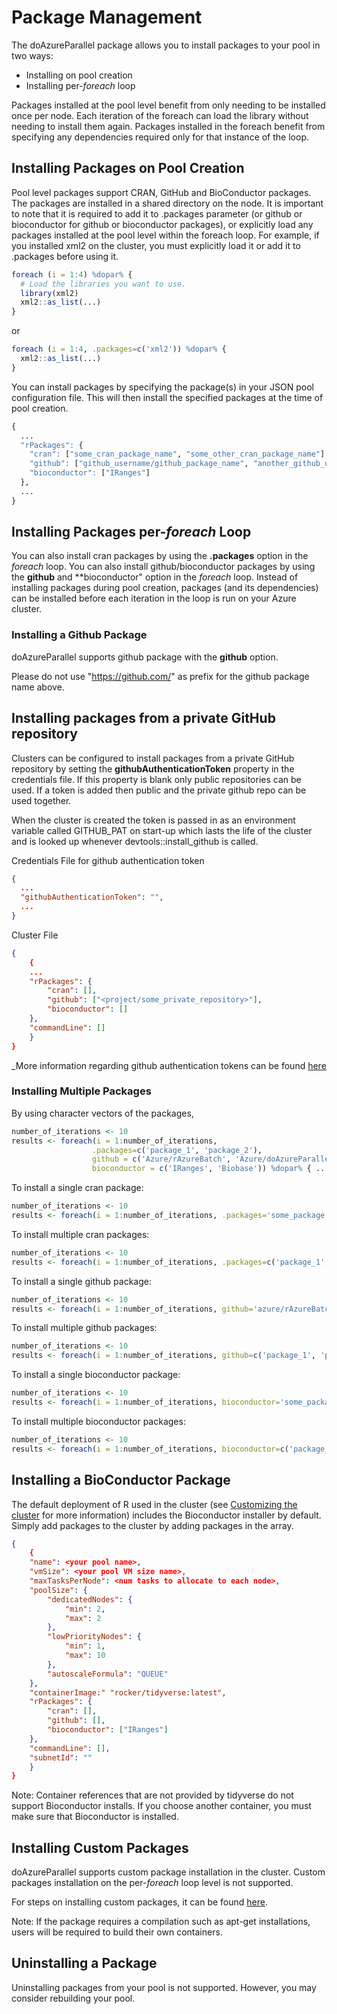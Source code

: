 # Package Management

The doAzureParallel package allows you to install packages to your pool in two ways:
- Installing on pool creation
- Installing per-*foreach* loop

Packages installed at the pool level benefit from only needing to be installed once per node. Each iteration of the foreach can load the library without needing to install them again. Packages installed in the foreach benefit from specifying any dependencies required only for that instance of the loop.

## Installing Packages on Pool Creation

Pool level packages support CRAN, GitHub and BioConductor packages. The packages are installed in a shared directory on the node. It is important to note that it is required to add it to .packages parameter (or github or bioconductor for github or bioconductor packages), or explicitly load any packages installed at the pool level within the foreach loop. For example, if you installed xml2 on the cluster, you must explicitly load it or add it to .packages before using it.

```R
foreach (i = 1:4) %dopar% {
  # Load the libraries you want to use.
  library(xml2)
  xml2::as_list(...)
}
```
or
```R
foreach (i = 1:4, .packages=c('xml2')) %dopar% {
  xml2::as_list(...)
}
```

You can install packages by specifying the package(s) in your JSON pool configuration file. This will then install the specified packages at the time of pool creation.

```R
{
  ...
  "rPackages": {
    "cran": ["some_cran_package_name", "some_other_cran_package_name"],
    "github": ["github_username/github_package_name", "another_github_username/another_github_package_name"],
    "bioconductor": ["IRanges"]
  },
  ...
}
```

## Installing Packages per-*foreach* Loop

You can also install cran packages by using the **.packages** option in the *foreach* loop. You can also install github/bioconductor packages by using the **github** and **bioconductor" option in the *foreach* loop. Instead of installing packages during pool creation, packages (and its dependencies) can be installed before each iteration in the loop is run on your Azure cluster.

### Installing a Github Package

doAzureParallel supports github package with the **github** option. 

Please do not use "https://github.com/" as prefix for the github package name above.

## Installing packages from a private GitHub repository

Clusters can be configured to install packages from a private GitHub repository by setting the __githubAuthenticationToken__ property in the credentials file. If this property is blank only public repositories can be used. If a token is added then public and the private github repo can be used together.

When the cluster is created the token is passed in as an environment variable called GITHUB\_PAT on start-up which lasts the life of the cluster and is looked up whenever devtools::install_github is called.

Credentials File for github authentication token
``` json
{
  ...
  "githubAuthenticationToken": "",
  ...
}

```

Cluster File
```json
{
    {
    ...
    "rPackages": {
        "cran": [],
        "github": ["<project/some_private_repository>"],
        "bioconductor": []
    },
    "commandLine": []
    }
}
```

_More information regarding github authentication tokens can be found [here](https://help.github.com/articles/creating-a-personal-access-token-for-the-command-line/)

### Installing Multiple Packages
By using character vectors of the packages, 

```R
number_of_iterations <- 10
results <- foreach(i = 1:number_of_iterations,
                  .packages=c('package_1', 'package_2'),
                  github = c('Azure/rAzureBatch', 'Azure/doAzureParallel'),
                  bioconductor = c('IRanges', 'Biobase')) %dopar% { ... }
```

To install a single cran package:
```R
number_of_iterations <- 10
results <- foreach(i = 1:number_of_iterations, .packages='some_package') %dopar% { ... }
```

To install multiple cran packages:
```R
number_of_iterations <- 10
results <- foreach(i = 1:number_of_iterations, .packages=c('package_1', 'package_2')) %dopar% { ... }
```

To install a single github package:
```R
number_of_iterations <- 10
results <- foreach(i = 1:number_of_iterations, github='azure/rAzureBatch') %dopar% { ... }
```


To install multiple github packages:
```R
number_of_iterations <- 10
results <- foreach(i = 1:number_of_iterations, github=c('package_1', 'package_2')) %dopar% { ... }
```

To install a single bioconductor package:
```R
number_of_iterations <- 10
results <- foreach(i = 1:number_of_iterations, bioconductor='some_package') %dopar% { ... }
```

To install multiple bioconductor packages:
```R
number_of_iterations <- 10
results <- foreach(i = 1:number_of_iterations, bioconductor=c('package_1', 'package_2')) %dopar% { ... }
```

## Installing a BioConductor Package
The default deployment of R used in the cluster (see [Customizing the cluster](./30-customize-cluster.md) for more information) includes the Bioconductor installer by default. Simply add packages to the cluster by adding packages in the array.

```json
{
    {
    "name": <your pool name>,
    "vmSize": <your pool VM size name>,
    "maxTasksPerNode": <num tasks to allocate to each node>,
    "poolSize": {
        "dedicatedNodes": {
            "min": 2,
            "max": 2
        },
        "lowPriorityNodes": {
            "min": 1,
            "max": 10
        },
        "autoscaleFormula": "QUEUE"
    },
    "containerImage:" "rocker/tidyverse:latest",
    "rPackages": {
        "cran": [],
        "github": [],
        "bioconductor": ["IRanges"]
    },
    "commandLine": [],
    "subnetId": ""
    }
}
```

Note: Container references that are not provided by tidyverse do not support Bioconductor installs. If you choose another container, you must make sure that Bioconductor is installed.

## Installing Custom Packages
doAzureParallel supports custom package installation in the cluster. Custom packages installation on the per-*foreach* loop level is not supported. 

For steps on installing custom packages, it can be found [here](../samples/package_management/custom/README.md).

Note: If the package requires a compilation such as apt-get installations, users will be required
to build their own containers.

## Uninstalling a Package
Uninstalling packages from your pool is not supported. However, you may consider rebuilding your pool.
